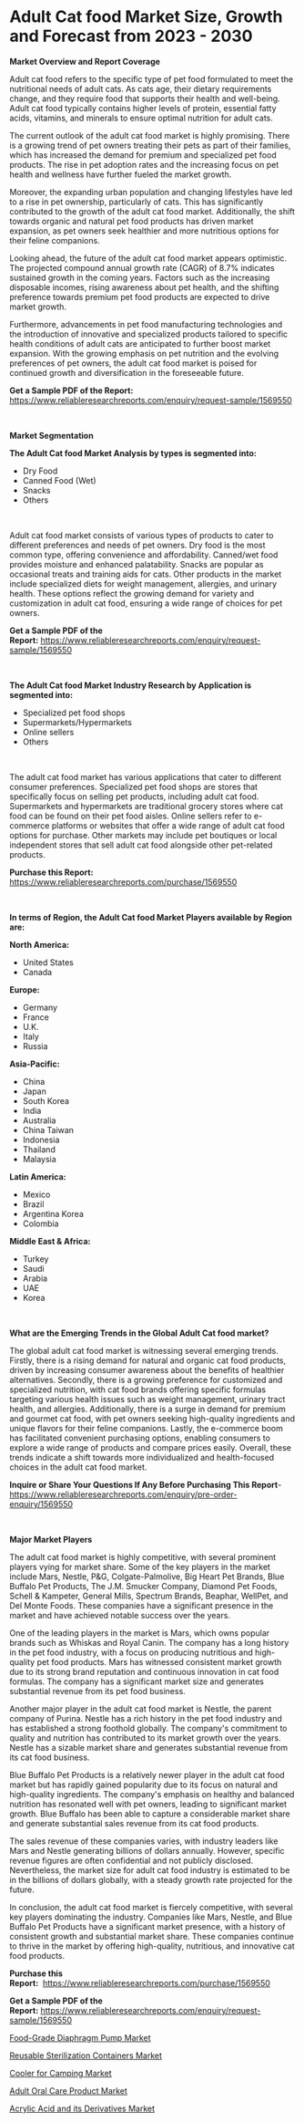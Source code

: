 <p><h1>Adult Cat food Market Size, Growth and Forecast from 2023 - 2030</h1></p><p><strong>Market Overview and Report Coverage</strong></p>
<p><p>Adult cat food refers to the specific type of pet food formulated to meet the nutritional needs of adult cats. As cats age, their dietary requirements change, and they require food that supports their health and well-being. Adult cat food typically contains higher levels of protein, essential fatty acids, vitamins, and minerals to ensure optimal nutrition for adult cats.</p><p>The current outlook of the adult cat food market is highly promising. There is a growing trend of pet owners treating their pets as part of their families, which has increased the demand for premium and specialized pet food products. The rise in pet adoption rates and the increasing focus on pet health and wellness have further fueled the market growth.</p><p>Moreover, the expanding urban population and changing lifestyles have led to a rise in pet ownership, particularly of cats. This has significantly contributed to the growth of the adult cat food market. Additionally, the shift towards organic and natural pet food products has driven market expansion, as pet owners seek healthier and more nutritious options for their feline companions.</p><p>Looking ahead, the future of the adult cat food market appears optimistic. The projected compound annual growth rate (CAGR) of 8.7% indicates sustained growth in the coming years. Factors such as the increasing disposable incomes, rising awareness about pet health, and the shifting preference towards premium pet food products are expected to drive market growth.</p><p>Furthermore, advancements in pet food manufacturing technologies and the introduction of innovative and specialized products tailored to specific health conditions of adult cats are anticipated to further boost market expansion. With the growing emphasis on pet nutrition and the evolving preferences of pet owners, the adult cat food market is poised for continued growth and diversification in the foreseeable future.</p></p>
<p><strong>Get a Sample PDF of the Report:</strong> <a href="https://www.reliableresearchreports.com/enquiry/request-sample/1569550">https://www.reliableresearchreports.com/enquiry/request-sample/1569550</a></p>
<p>&nbsp;</p>
<p><strong>Market Segmentation</strong></p>
<p><strong>The Adult Cat food Market Analysis by types is segmented into:</strong></p>
<p><ul><li>Dry Food</li><li>Canned Food (Wet)</li><li>Snacks</li><li>Others</li></ul></p>
<p>&nbsp;</p>
<p><p>Adult cat food market consists of various types of products to cater to different preferences and needs of pet owners. Dry food is the most common type, offering convenience and affordability. Canned/wet food provides moisture and enhanced palatability. Snacks are popular as occasional treats and training aids for cats. Other products in the market include specialized diets for weight management, allergies, and urinary health. These options reflect the growing demand for variety and customization in adult cat food, ensuring a wide range of choices for pet owners.</p></p>
<p><strong>Get a Sample PDF of the Report:</strong>&nbsp;<a href="https://www.reliableresearchreports.com/enquiry/request-sample/1569550">https://www.reliableresearchreports.com/enquiry/request-sample/1569550</a></p>
<p>&nbsp;</p>
<p><strong>The Adult Cat food Market Industry Research by Application is segmented into:</strong></p>
<p><ul><li>Specialized pet food shops</li><li>Supermarkets/Hypermarkets</li><li>Online sellers</li><li>Others</li></ul></p>
<p>&nbsp;</p>
<p><p>The adult cat food market has various applications that cater to different consumer preferences. Specialized pet food shops are stores that specifically focus on selling pet products, including adult cat food. Supermarkets and hypermarkets are traditional grocery stores where cat food can be found on their pet food aisles. Online sellers refer to e-commerce platforms or websites that offer a wide range of adult cat food options for purchase. Other markets may include pet boutiques or local independent stores that sell adult cat food alongside other pet-related products.</p></p>
<p><strong>Purchase this Report:</strong>&nbsp; <a href="https://www.reliableresearchreports.com/purchase/1569550">https://www.reliableresearchreports.com/purchase/1569550</a></p>
<p>&nbsp;</p>
<p><strong>In terms of Region, the Adult Cat food Market Players available by Region are:</strong></p>
<p>
    <p> <strong> North America: </strong>
        <ul>
            <li>United States</li>
            <li>Canada</li>
        </ul>
        </p> 
    <p> <strong> Europe: </strong>
        <ul>
            <li>Germany</li>
            <li>France</li>
            <li>U.K.</li>
            <li>Italy</li>
            <li>Russia</li>
        </ul>
        </p> 
    <p> <strong> Asia-Pacific: </strong>
        <ul>
            <li>China</li>
            <li>Japan</li>
            <li>South Korea</li>
            <li>India</li>
            <li>Australia</li>
            <li>China Taiwan</li>
            <li>Indonesia</li>
            <li>Thailand</li>
            <li>Malaysia</li>
        </ul>
        </p> 
    <p> <strong> Latin America: </strong>
        <ul>
            <li>Mexico</li>
            <li>Brazil</li>
            <li>Argentina Korea</li>
            <li>Colombia</li>
        </ul>
        </p> 
    <p> <strong> Middle East & Africa: </strong>
        <ul>
            <li>Turkey</li>
            <li>Saudi</li>
            <li>Arabia</li>
            <li>UAE</li>
            <li>Korea</li>
        </ul>
    </p>
    </p>
<p>&nbsp;</p>
<p><strong>What are the Emerging Trends in the Global Adult Cat food market?</strong></p>
<p><p>The global adult cat food market is witnessing several emerging trends. Firstly, there is a rising demand for natural and organic cat food products, driven by increasing consumer awareness about the benefits of healthier alternatives. Secondly, there is a growing preference for customized and specialized nutrition, with cat food brands offering specific formulas targeting various health issues such as weight management, urinary tract health, and allergies. Additionally, there is a surge in demand for premium and gourmet cat food, with pet owners seeking high-quality ingredients and unique flavors for their feline companions. Lastly, the e-commerce boom has facilitated convenient purchasing options, enabling consumers to explore a wide range of products and compare prices easily. Overall, these trends indicate a shift towards more individualized and health-focused choices in the adult cat food market.</p></p>
<p><strong>Inquire or Share Your Questions If Any Before Purchasing This Report</strong>- <a href="https://www.reliableresearchreports.com/enquiry/pre-order-enquiry/1569550">https://www.reliableresearchreports.com/enquiry/pre-order-enquiry/1569550</a></p>
<p>&nbsp;</p>
<p><strong>Major Market Players</strong></p>
<p><p>The adult cat food market is highly competitive, with several prominent players vying for market share. Some of the key players in the market include Mars, Nestle, P&G, Colgate-Palmolive, Big Heart Pet Brands, Blue Buffalo Pet Products, The J.M. Smucker Company, Diamond Pet Foods, Schell & Kampeter, General Mills, Spectrum Brands, Beaphar, WellPet, and Del Monte Foods. These companies have a significant presence in the market and have achieved notable success over the years.</p><p>One of the leading players in the market is Mars, which owns popular brands such as Whiskas and Royal Canin. The company has a long history in the pet food industry, with a focus on producing nutritious and high-quality pet food products. Mars has witnessed consistent market growth due to its strong brand reputation and continuous innovation in cat food formulas. The company has a significant market size and generates substantial revenue from its pet food business.</p><p>Another major player in the adult cat food market is Nestle, the parent company of Purina. Nestle has a rich history in the pet food industry and has established a strong foothold globally. The company's commitment to quality and nutrition has contributed to its market growth over the years. Nestle has a sizable market share and generates substantial revenue from its cat food business.</p><p>Blue Buffalo Pet Products is a relatively newer player in the adult cat food market but has rapidly gained popularity due to its focus on natural and high-quality ingredients. The company's emphasis on healthy and balanced nutrition has resonated well with pet owners, leading to significant market growth. Blue Buffalo has been able to capture a considerable market share and generate substantial sales revenue from its cat food products.</p><p>The sales revenue of these companies varies, with industry leaders like Mars and Nestle generating billions of dollars annually. However, specific revenue figures are often confidential and not publicly disclosed. Nevertheless, the market size for adult cat food industry is estimated to be in the billions of dollars globally, with a steady growth rate projected for the future.</p><p>In conclusion, the adult cat food market is fiercely competitive, with several key players dominating the industry. Companies like Mars, Nestle, and Blue Buffalo Pet Products have a significant market presence, with a history of consistent growth and substantial market share. These companies continue to thrive in the market by offering high-quality, nutritious, and innovative cat food products.</p></p>
<p><strong>Purchase this Report:</strong>&nbsp;&nbsp;<a href="https://www.reliableresearchreports.com/purchase/1569550">https://www.reliableresearchreports.com/purchase/1569550</a></p>
<p></p>
<p><strong>Get a Sample PDF of the Report:</strong>&nbsp;<a href="https://www.reliableresearchreports.com/enquiry/request-sample/1569550">https://www.reliableresearchreports.com/enquiry/request-sample/1569550</a></p>
<p><p><a href="https://www.linkedin.com/pulse/food-grade-diaphragm-pump-market-challenges-opportunities/">Food-Grade Diaphragm Pump Market</a></p><p><a href="https://github.com/kuntayevaz/Market-Research-Report-List-1/blob/main/reusable-sterilization-containers-market.md">Reusable Sterilization Containers Market</a></p><p><a href="https://github.com/Krish2023na/Market-Research-Report-List-1/blob/main/cooler-for-camping-market.md">Cooler for Camping Market</a></p><p><a href="https://www.linkedin.com/pulse/decoding-adult-oral-care-product-market-deep-dive-latest/">Adult Oral Care Product Market</a></p><p><a href="https://medium.com/@jeffrystehr/acrylic-acid-and-its-derivatives-market-trends-forecast-and-competitive-analysis-to-2030-8ef73113c1d5">Acrylic Acid and its Derivatives Market</a></p></p>
